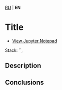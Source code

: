 [RU](README.ru.md) | **EN**

# Title

- [View Jupyter Notepad]()

Stack: ``, 

## Description

## Conclusions